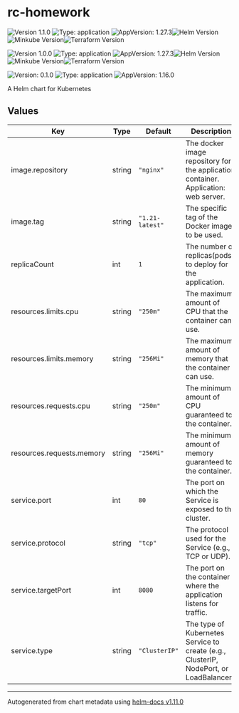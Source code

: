 # rc-homework

![Version 1.1.0](https://img.shields.io/badge/Version-1.0.0-informational?style=flat-square) ![Type: application](https://img.shields.io/badge/Type-application-informational?style=flat-square) ![AppVersion: 1.27.3](https://img.shields.io/badge/AppVersion-1.27.3-informational?style=flat-square)![Helm Version](https://img.shields.io/badge/Helm%20Version-3.16.4-informational?style=flat-square)![Minkube Version](https://img.shields.io/badge/MiniKube%20Version-1.34.0-informational?style=flat-square)![Terraform Version](https://img.shields.io/badge/Terrafom%20Version-1.10.3-informational?style=flat-square)

![Version 1.0.0](https://img.shields.io/badge/Version-1.0.0-informational?style=flat-square) ![Type: application](https://img.shields.io/badge/Type-application-informational?style=flat-square) ![AppVersion: 1.27.3](https://img.shields.io/badge/AppVersion-1.27.3-informational?style=flat-square)![Helm Version](https://img.shields.io/badge/Helm%20Version-3.16.4-informational?style=flat-square)![Minkube Version](https://img.shields.io/badge/MiniKube%20Version-1.34.0-informational?style=flat-square)![Terraform Version](https://img.shields.io/badge/Terrafom%20Version-1.10.3-informational?style=flat-square)

![Version: 0.1.0](https://img.shields.io/badge/Version-0.1.0-informational?style=flat-square) ![Type: application](https://img.shields.io/badge/Type-application-informational?style=flat-square) ![AppVersion: 1.16.0](https://img.shields.io/badge/AppVersion-1.16.0-informational?style=flat-square)

A Helm chart for Kubernetes

## Values

| Key | Type | Default | Description |
|-----|------|---------|-------------|
| image.repository | string | `"nginx"` | The docker image repository for the application container.  Application: web server. |
| image.tag | string | `"1.21-latest"` | The specific tag of the Docker image to be used. |
| replicaCount | int | `1` | The number of replicas(pods) to deploy for the application. |
| resources.limits.cpu | string | `"250m"` | The maximum amount of CPU that the container can use. |
| resources.limits.memory | string | `"256Mi"` | The maximum amount of memory that the container can use. |
| resources.requests.cpu | string | `"250m"` | The minimum amount of CPU guaranteed to the container. |
| resources.requests.memory | string | `"256Mi"` | The minimum amount of memory guaranteed to the container. |
| service.port | int | `80` | The port on which the Service is exposed to the cluster. |
| service.protocol | string | `"tcp"` | The protocol used for the Service (e.g., TCP or UDP). |
| service.targetPort | int | `8080` | The port on the container where the application listens for traffic. |
| service.type | string | `"ClusterIP"` | The type of Kubernetes Service to create (e.g., ClusterIP, NodePort, or LoadBalancer). |

----------------------------------------------
Autogenerated from chart metadata using [helm-docs v1.11.0](https://github.com/norwoodj/helm-docs/releases/v1.11.0)
